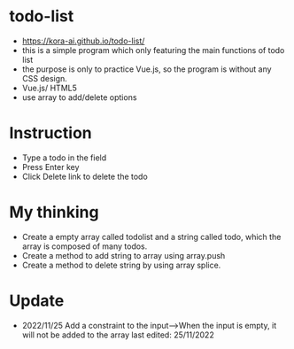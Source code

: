 # todo-list
- https://kora-ai.github.io/todo-list/
- this is a simple program which only featuring the main functions of todo list
- the purpose is only to practice Vue.js, so the program is without any CSS design.
- Vue.js/ HTML5 
- use array to add/delete options
# Instruction
- Type a todo in the field
- Press Enter key
- Click Delete link to delete the todo
# My thinking
- Create a empty array called todolist and a string called todo, which the array is composed of many todos.
- Create a method to add string to array using array.push
- Create a method to delete string by using array splice.

# Update
- 2022/11/25 Add a constraint to the input-->When the input is empty, it will not be added to the array
last edited: 25/11/2022
